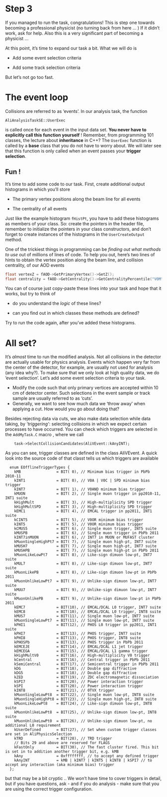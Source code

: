 # Step 3 

If you managed to run the task, congratulations! This is step one towards becoming a professional physicist (no turning back from here ... ) If it didn’t work, ask for help. Also this is a very significant part of becoming a physicist ...

At this point, it’s time to expand our task a bit. What we will do is

*   Add some event selection criteria

*   Add some track selection criteria

But let’s not go too fast.

# The event loop

Collisions are referred to as ‘events’. In our analysis task, the function 
```
AliAnalysisTaskSE::UserExec
```
is called once for each event in the input data set. **You never have to explicitly call this function yourself** ! Remember, from programming 101 classes, the lecture about **inheritance** in C++? The `UserExec` function is called by a **base** class that you do not have to worry about. We will later see that this function is only called when an event passes your **trigger selection**. 

## Fun !  

It’s time to add some code to our task. First, create additional output histograms in which you’ll store

*   The primary vertex positions along the beam line for all events

*   The centrality of all events

Just like the example histogram `fHistPt`, you have to add these histograms as members of your class. So: create the pointers in the header file, remember to initialize the pointers in your class constructors, and don’t forget to create instances of the histograms in the `UserCreateOutput` method.

One of the trickiest things in programming can be _finding out what methods to use_ out of millions of lines of code. To help you out, here’s two lines of hints to obtain the vertex position along the beam line, and collision centrality, of our AOD events

```cpp
float vertexZ = fAOD->GetPrimaryVertex()->GetZ();
float centrality = fAOD->GetCentrality()->GetCentralityPercentile("V0M");
```

You can of course just copy-paste these lines into your task and hope that it works, but try to think of

*   do you understand the _logic_ of these lines?

*   can you find out in which classes these methods are defined?

Try to run the code again, after you’ve added these histograms.

# All set?

It’s _almost_ time to run the modified analysis. Not all collisions in the detector are actually usable for physics analysis. Events which happen very far from the center of the detector, for example, are usually not used for analysis (any idea why?). To make sure that we only look at high quality data, we do ’event selection’. Let’s add some event selection criteria to your task.

*   Modify the code such that only primary vertices are accepted within 10 cm of detector center. Such selections in the event sample or track sample are usually referred to as ‘cuts’. 
*   Generally, we want to see how much data we ‘throw away’ when applying a cut. How would you go about doing that?

Besides rejecting data via cuts, we also make data selection while data taking, by _‘triggering’_: selecting collisions in which we expect certain processes to have occurred. You can check which triggers are selected in the `AddMyTask.C` macro , where we call

```
    task->SelectCollisionCandidates(AliVEvent::kAnyINT);
```

As you can see, trigger classes are defined in the class AliVEvent. A quick look into the source code of that classt tells us which triggers are available

```
  enum EOfflineTriggerTypes { 
    kMB                = BIT( 0), // Minimum bias trigger in PbPb 2010-11
    kINT1              = BIT( 0), // V0A | V0C | SPD minimum bias trigger
    kINT7              = BIT( 1), // V0AND minimum bias trigger
    kMUON              = BIT( 2), // Single muon trigger in pp2010-11, INT1 suite
    kHighMult          = BIT( 3), // High-multiplicity SPD trigger
    kHighMultSPD       = BIT( 3), // High-multiplicity SPD trigger
    kEMC1              = BIT( 4), // EMCAL trigger in pp2011, INT1 suite
    kCINT5             = BIT( 5), // V0OR minimum bias trigger
    kINT5              = BIT( 5), // V0OR minimum bias trigger
    kCMUS5             = BIT( 6), // Single muon trigger, INT5 suite
    kMUSPB             = BIT( 6), // Single muon trigger in PbPb 2011
    kINT7inMUON        = BIT( 6), // INT7 in MUON or MUFAST cluster
    kMuonSingleHighPt7 = BIT( 7), // Single muon high-pt, INT7 suite
    kMUSH7             = BIT( 7), // Single muon high-pt, INT7 suite
    kMUSHPB            = BIT( 7), // Single muon high-pt in PbPb 2011
    kMuonLikeLowPt7    = BIT( 8), // Like-sign dimuon low-pt, INT7 suite
    kMUL7              = BIT( 8), // Like-sign dimuon low-pt, INT7 suite
    kMuonLikePB        = BIT( 8), // Like-sign dimuon low-pt in PbPb 2011
    kMuonUnlikeLowPt7  = BIT( 9), // Unlike-sign dimuon low-pt, INT7 suite
    kMUU7              = BIT( 9), // Unlike-sign dimuon low-pt, INT7 suite
    kMuonUnlikePB      = BIT( 9), // Unlike-sign dimuon low-pt in PbPb 2011
    kEMC7              = BIT(10), // EMCAL/DCAL L0 trigger, INT7 suite
    kEMC8              = BIT(10), // EMCAL/DCAL L0 trigger, INT8 suite
    kMUS7              = BIT(11), // Single muon low-pt, INT7 suite
    kMuonSingleLowPt7  = BIT(11), // Single muon low-pt, INT7 suite
    kPHI1              = BIT(12), // PHOS L0 trigger in pp2011, INT1 suite
    kPHI7              = BIT(13), // PHOS trigger, INT7 suite
    kPHI8              = BIT(13), // PHOS trigger, INT8 suite
    kPHOSPb            = BIT(13), // PHOS trigger in PbPb 2011
    kEMCEJE            = BIT(14), // EMCAL/DCAL L1 jet trigger
    kEMCEGA            = BIT(15), // EMCAL/DCAL L1 gamma trigger
    kHighMultV0        = BIT(16), // High-multiplicity V0 trigger
    kCentral           = BIT(16), // Central trigger in PbPb 2011
    kSemiCentral       = BIT(17), // Semicentral trigger in PbPb 2011
    kDG                = BIT(18), // Double gap diffractive
    kDG5               = BIT(18), // Double gap diffractive
    kZED               = BIT(19), // ZDC electromagnetic dissociation
    kSPI7              = BIT(20), // Power interaction trigger
    kSPI               = BIT(20), // Power interaction trigger
    kINT8              = BIT(21), // 0TVX trigger
    kMuonSingleLowPt8  = BIT(22), // Single muon low-pt, INT8 suite
    kMuonSingleHighPt8 = BIT(23), // Single muon high-pt, INT8 suite
    kMuonLikeLowPt8    = BIT(24), // Like-sign dimuon low-pt, INT8 suite
    kMuonUnlikeLowPt8  = BIT(25), // Unlike-sign dimuon low-pt, INT8 suite
    kMuonUnlikeLowPt0  = BIT(26), // Unlike-sign dimuon low-pt, no additional L0 requirement
    kUserDefined       = BIT(27), // Set when custom trigger classes are set in AliPhysicsSelection
    kTRD               = BIT(28), // TRD trigger
    // Bits 29 and above are reserved for FLAGS
    kFastOnly          = BIT(30), // The fast cluster fired. This bit is set in to addition another trigger bit, e.g. kMB
    kAny               = 0xffffffff, // to accept any defined trigger
    kAnyINT            = kMB | kINT7 | kINT5 | kINT8 | kSPI7 // to accept any interaction (aka minimum bias) trigger
  };
```

but that may be a bit cryptic .. We won’t have time to cover triggers in detail, but if you have questions, ask - and if you do analysis - make sure that you are using the correct trigger configuration. 
